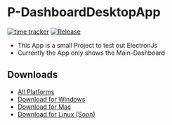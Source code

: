 # P-DashboardDesktopApp
[![time tracker](https://wakatime.com/badge/github/UltimatumGamer/P-DashboardDesktopApp.svg)](https://wakatime.com/badge/github/UltimatumGamer/P-DashboardDesktopApp) [![Release](https://github.com/UltimatumGamer/P-DashboardDesktopApp/actions/workflows/release.yml/badge.svg)](https://github.com/UltimatumGamer/P-DashboardDesktopApp/actions/workflows/release.yml)

- This App is a small Project to test out ElectronJs
- Currently the App only shows the Main-Dashboard

## Downloads

- [All Platforms](https://dashboard-app.pedda.digital/)
- [Download for Windows](https://dashboard-app.pedda.digital/download/win32)
- [Download for Mac](https://dashboard-app.pedda.digital/download/mac)
- [Download for Linux (Soon)](#)
